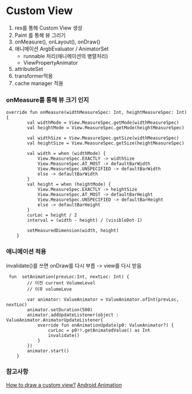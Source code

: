 # Custom View

1. res를 통해 Custom View 생성 
2. Paint 를 통해 뷰 그리기
3. onMeasure(), onLayout(), onDraw()
4. 애니메이션 ArgbEvaluator / AnimatorSet 
    - runnable 처리(애니메이션의 병렬처리)
    - ViewPropertyAnimator 
5. attributeSet
6. transformer적용 
7. cache manager 적용 

### onMeasure를 통해 뷰 크기 인지 
```
override fun onMeasure(widthMeasureSpec: Int, heightMeasureSpec: Int) {
        val widthMode = View.MeasureSpec.getMode(widthMeasureSpec)
        val heightMode = View.MeasureSpec.getMode(heightMeasureSpec)

        val widthSize = View.MeasureSpec.getSize(widthMeasureSpec)
        val heightSize = View.MeasureSpec.getSize(heightMeasureSpec)

        val width = when (widthMode) {
            View.MeasureSpec.EXACTLY -> widthSize
            View.MeasureSpec.AT_MOST -> defaultBarWidth
            View.MeasureSpec.UNSPECIFIED -> defaultBarWidth
            else -> defaultBarWidth
        }
        val height = when (heightMode) {
            View.MeasureSpec.EXACTLY -> heightSize
            View.MeasureSpec.AT_MOST -> defaultBarHeight
            View.MeasureSpec.UNSPECIFIED -> defaultBarHeight
            else -> defaultBarHeight
        }
        curLoc = height / 2
        interval = (width - height) / (visibleDot-1)

        setMeasuredDimension(width, height)
    }
```


### 애니메이션 적용 
invalidate()를 쓰면 onDraw를 다시 부름 -> view를 다시 받음

```
 fun  setAnimation(prevLoc:Int, nextLoc: Int) {
        // 이전 current VolumeLevel
        // 이후 volumeLeve

        var animator: ValueAnimator = ValueAnimator.ofInt(prevLoc, nextLoc)
        animator.setDuration(500)
        animator.addUpdateListener(object : ValueAnimator.AnimatorUpdateListener{
            override fun onAnimationUpdate(p0: ValueAnimator?) {
                curLoc = p0!!.getAnimatedValue() as Int
                invalidate()
            }
        })
        animator.start()
    }
```

### 참고사항 
[How to draw a custom view?](https://proandroiddev.com/how-to-draw-a-custom-view-9da8016fe94)
[Android Animation](http://blog.naver.com/PostView.nhn?blogId=xicnt&logNo=10152628778)

